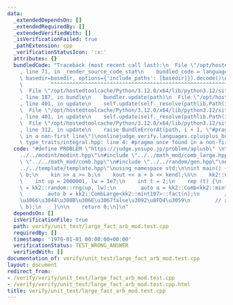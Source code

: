 ```yaml
---
data:
  _extendedDependsOn: []
  _extendedRequiredBy: []
  _extendedVerifiedWith: []
  _isVerificationFailed: true
  _pathExtension: cpp
  _verificationStatusIcon: ':x:'
  attributes: {}
  bundledCode: "Traceback (most recent call last):\n  File \"/opt/hostedtoolcache/Python/3.12.0/x64/lib/python3.12/site-packages/onlinejudge_verify/documentation/build.py\"\
    , line 71, in _render_source_code_stat\n    bundled_code = language.bundle(stat.path,\
    \ basedir=basedir, options={'include_paths': [basedir]}).decode()\n          \
    \         ^^^^^^^^^^^^^^^^^^^^^^^^^^^^^^^^^^^^^^^^^^^^^^^^^^^^^^^^^^^^^^^^^^^^^^^^^^^^^^^^^\n\
    \  File \"/opt/hostedtoolcache/Python/3.12.0/x64/lib/python3.12/site-packages/onlinejudge_verify/languages/cplusplus.py\"\
    , line 187, in bundle\n    bundler.update(path)\n  File \"/opt/hostedtoolcache/Python/3.12.0/x64/lib/python3.12/site-packages/onlinejudge_verify/languages/cplusplus_bundle.py\"\
    , line 401, in update\n    self.update(self._resolve(pathlib.Path(included), included_from=path))\n\
    \  File \"/opt/hostedtoolcache/Python/3.12.0/x64/lib/python3.12/site-packages/onlinejudge_verify/languages/cplusplus_bundle.py\"\
    , line 401, in update\n    self.update(self._resolve(pathlib.Path(included), included_from=path))\n\
    \  File \"/opt/hostedtoolcache/Python/3.12.0/x64/lib/python3.12/site-packages/onlinejudge_verify/languages/cplusplus_bundle.py\"\
    , line 312, in update\n    raise BundleErrorAt(path, i + 1, \"#pragma once found\
    \ in a non-first line\")\nonlinejudge_verify.languages.cplusplus_bundle.BundleErrorAt:\
    \ type_traits/integral.hpp: line 4: #pragma once found in a non-first line\n"
  code: "#define PROBLEM \"https://judge.yosupo.jp/problem/aplusb\" \n\n#include \"\
    ../../modint/modint.hpp\"\n#include \"../../math_mod/comb_large.hpp\"\n#include\
    \ \"../../math_mod/comb.hpp\"\n#include \"../../random/gen.hpp\"\n#include \"\
    ../../template/template.hpp\"\nusing namespace std;\n\nint main() {\n    int a,\
    \ b;\n    kin >> a >> b;\n    kout << a + b << kendl;\n\n    kk2::Comb<kk2::mint107>::set_upper(1e7);\n\
    \    int up = 2000001, lw = 1e7;\n    int t = 2;\n    rep (t) {\n        int n\
    \ = kk2::random::rng(up, lw);\n        auto a = kk2::Comb<kk2::mint107>::fact(n);\n\
    \        auto b = kk2::CombLarge<kk2::mint107>::fact(n);\n        // \u58CA\u308C\
    \u3066\u3044\u308B\u306E\u3067false\u3092\u8FD4\u3059\n        // assert(a ==\
    \ b);\n    }\n\n    return 0;\n}\n"
  dependsOn: []
  isVerificationFile: true
  path: verify/unit_test/large_fact_arb_mod.test.cpp
  requiredBy: []
  timestamp: '1970-01-01 00:00:00+00:00'
  verificationStatus: TEST_WRONG_ANSWER
  verifiedWith: []
documentation_of: verify/unit_test/large_fact_arb_mod.test.cpp
layout: document
redirect_from:
- /verify/verify/unit_test/large_fact_arb_mod.test.cpp
- /verify/verify/unit_test/large_fact_arb_mod.test.cpp.html
title: verify/unit_test/large_fact_arb_mod.test.cpp
---
```

